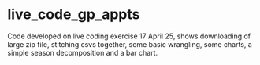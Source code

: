 # live_code_gp_appts
Code developed on live coding exercise 17 April 25, shows downloading of large zip file, stitching csvs together, some basic wrangling, some charts, a simple season decomposition and a bar chart.  
